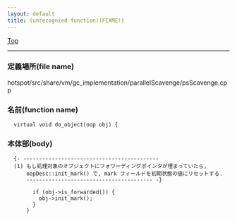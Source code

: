 ```yaml
---
layout: default
title: (unrecognied function)(FIXME!)
---
```

[Top](../index.html)

--- 
### 定義場所(file name)
hotspot/src/share/vm/gc_implementation/parallelScavenge/psScavenge.cpp

### 名前(function name)
```
  virtual void do_object(oop obj) {
```

### 本体部(body)
```
  {- -------------------------------------------
  (1) もし処理対象のオブジェクトにフォワーディングポインタが埋まっていたら, 
      oopDesc::init_mark() で, mark フィールドを初期状態の値にリセットする.
      ---------------------------------------- -}

	    if (obj->is_forwarded()) {
	      obj->init_mark();
	    }
	  }
	
```


